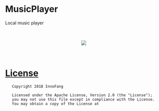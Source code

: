 # MusicPlayer

Local music player

<br />
<br />
<div align="center">
	<img src="./screenshot/screenshot.jpg" /> 
</div> 
<br />
<br />

# [License](https://github.com/android-nuc/MusicPlayer/blob/master/LICENSE)

		
	   Copyright 2018 InnoFang

	   Licensed under the Apache License, Version 2.0 (the "License");
	   you may not use this file except in compliance with the License.
	   You may obtain a copy of the License at

	   